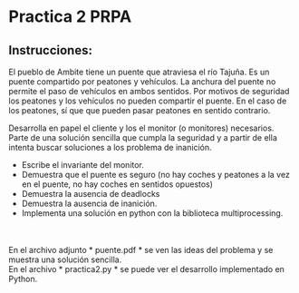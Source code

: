 # Practica 2 PRPA

## Instrucciones:

El pueblo de Ambite tiene un puente que atraviesa el río Tajuña. Es un puente compartido por peatones y vehículos. La anchura del puente no permite el paso de vehículos en ambos sentidos. Por motivos de seguridad los peatones y los vehículos no pueden compartir el puente. En el caso de los peatones, sí que que pueden pasar peatones en sentido contrario.


Desarrolla en papel el cliente y los el monitor (o monitores) necesarios. Parte de una solución sencilla que cumpla la seguridad y a partir de ella intenta buscar soluciones a los problema de inanición.
- Escribe el invariante del monitor.
- Demuestra que el puente es seguro (no hay coches y peatones a la vez en el puente, no hay coches en sentidos opuestos)
- Demuestra la ausencia de deadlocks
- Demuestra la ausencia de inanición.
- Implementa una solución en python con la biblioteca multiprocessing. <br>



<br>
<br>
En el archivo adjunto * puente.pdf * se ven las ideas del problema y se muestra una solución sencilla. <br>
En el archivo * practica2.py * se puede ver el desarrollo implementado en Python. 
